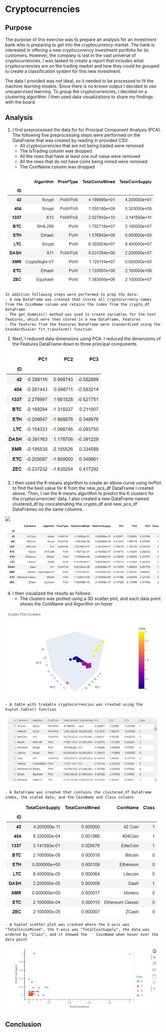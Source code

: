 # Cryptocurrencies

## Purpose
The purpose of this exercise was to prepare an analysis for an investment bank who is preparing to get into the cryptocurrency market. The bank is interested in offering a new cryptocurrency investment portfolio for its customers. However, the company is lost in the vast universe of cryptocurrencies. I was tasked to create a report that includes what cryptocurrencies are on the trading market and how they could be grouped to create a classification system for this new investment.

The data I provided was not ideal, so it needed to be processed to fit the machine learning models. Since there is no known output I decided to use unsupervised learning. To group the cryptocurrencies, I decided on a clustering algorithm. I then used data visualizations to share my findings with the board.

## Analysis
1. I first preprocessed the data for for Principal Component Analysis (PCA). The following five preprocessing steps were performed on the DataFrame that was created by reading in provided CSV:
    - All cryptocurrencies that are not being traded were removed
    - The IsTrading column was dropped
    - All the rows that have at least one null value were removed
    - All the rows that do not have coins being mined were removed
    - The CoinName column was dropped

<img src="/Resources/crypto_df.png" >

    In addition following steps were performed to prep the data:
    - A new DataFrame was created that stores all cryptocurrency names from the CoinName column and retains the index from the crypto_df DataFrame
    - The get_dummies() method was used to create variables for the text features, which were then stored in a new DataFrame, Features
    - The features from the Features DataFrame were standardized using the StandardScaler fit_transform() function

2. Next, I reduced data dimensions using PCA. I reduced the dimensions of the Features DataFrame down to three principal components.

<img src="/Resources/pcs_df.png" >

3. I then used the K-means algorithm to create an elbow curve using hvPlot to find the best value for K from the new_pcs_df DataFrame I created above. Then, I ran the K-means algorithm to predict the K clusters for the cryptocurrencies’ data. I also created a new DataFrame named clustered_df by concatenating the crypto_df and new_pcs_df DataFrames on the same columns.

<img src="/Resources/elbow_cruve.png" >

<img src="/Resources/clustered_df.png" >

4. I then visualized the results as follows:
    - The clusters was plotted using a 3D scatter plot, and each data point shows the CoinName and Algorithm on hover

<img src="/Resources/cluster_plot.png" >

    - A table with tradable cryptocurrencies was created using the hvplot.table() function

<img src="/Resources/hvplot_table.png" >

    - A DataFrame was created that contains the clustered_df DataFrame index, the scaled data, and the CoinName and Class columns

<img src="/Resources/final_df.png" >

    - A hvplot scatter plot was created where the X-axis was "TotalCoinsMined", the Y-axis was "TotalCoinSupply", the data was ordered by "Class", and it showed the    CoinName when hover over the data point

<img src="/Resources/hvplot_scatter.png" >

## Conclusion

